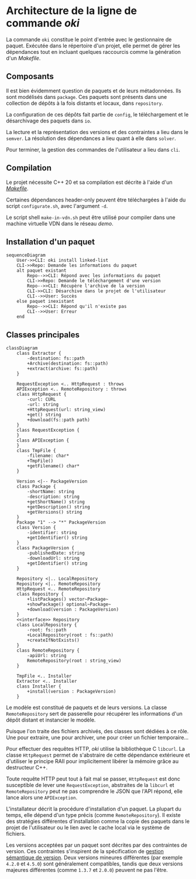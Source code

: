 Architecture de la ligne de commande *oki*
==========================================

La commande `oki` constitue le point d'entrée avec le gestionnaire de paquet.
Exécutée dans le répertoire d'un projet, elle permet de gérer les dépendances tout en incluant quelques raccourcis comme la génération d'un *Makefile*.

Composants
----------

Il est bien évidemment question de paquets et de leurs métadonnées. Ils sont modélisés dans `package`.
Ces paquets sont présents dans une collection de dépôts à la fois distants et locaux, dans `repository`.

La configuration de ces dépôts fait partie de `config`, le téléchargement et le désarchivage des paquets dans `io`.

La lecture et la représentation des versions et des contraintes a lieu dans le `semver`. La résolution des dépendances a lieu quant à elle dans `solver`.

Pour terminer, la gestion des commandes de l'utilisateur a lieu dans `cli`.

Compilation
-----------

Le projet nécessite C++ 20 et sa compilation est décrite à l'aide d'un [*Makefile*](Makefile).

Certaines dépendances header-only peuvent être téléchargées à l'aide du script `configurate.sh`, avec l'argument `-d`.

Le script shell `make-in-vdn.sh` peut être utilisé pour compiler dans une machine virtuelle VDN dans le réseau *demo*.

Installation d'un paquet
------------------------

```mermaid
sequenceDiagram
    User->>CLI: oki install linked-list
    CLI->>Repo: Demande les informations du paquet
    alt paquet existant
        Repo-->>CLI: Répond avec les informations du paquet
        CLI->>Repo: Demande le téléchargement d'une version
        Repo-->>CLI: Récupère l'archive de la version
        CLI->>CLI: Désarchive dans le projet de l'utilisateur
        CLI-->>User: Succès
    else paquet inexistant
        Repo-->>CLI: Répond qu'il n'existe pas
        CLI-->>User: Erreur
    end
```

Classes principales
-------------------

```mermaid
classDiagram
    class Extractor {
        -destination: fs::path
        +Archive(destination: fs::path)
        +extract(archive: fs::path)
    }

    RequestException <.. HttpRequest : throws
    APIException <.. RemoteRepository : throws
    class HttpRequest {
        -curl: CURL
        -url: string
        +HttpRequest(url: string_view)
        +get() string
        +download(fs::path path)
    }
    class RequestException {
    }
    class APIException {
    }
    class TmpFile {
        -filename: char*
        +TmpFile()
        +getFilename() char*
    }

    Version <|-- PackageVersion
    class Package {
        -shortName: string
        -description: string
        +getShortName() string
        +getDescription() string
        +getVersions() string
    }
    Package "1" --> "*" PackageVersion
    class Version {
        -identifier: string
        +getIdentifier() string
    }
    class PackageVersion {
        -publishedDate: string
        -downloadUrl: string
        +getIdentifier() string
    }

    Repository <|.. LocalRepository
    Repository <|.. RemoteRepository
    HttpRequest <.. RemoteRepository
    class Repository {
        +listPackages() vector~Package~
        +showPackage() optional~Package~
        +download(version : PackageVersion)
    }
    <<interface>> Repository
    class LocalRepository {
        -root: fs::path
        +LocalRepository(root : fs::path)
        +createIfNotExists()
    }
    class RemoteRepository {
        -apiUrl: string
        RemoteRepository(root : string_view)
    }

    TmpFile <.. Installer
    Extractor <.. Installer
    class Installer {
        +install(version : PackageVersion)
    }
```

Le modèle est constitué de paquets et de leurs versions.
La classe `RemoteRepository` sert de passerelle pour récupérer les informations d'un dépôt distant et instancier le modèle.

Puisque l'on traite des fichiers archivés, des classes sont dédiées à ce rôle. Une pour extraire, une pour archiver, une pour créer un fichier temporaire...

Pour effectuer des requêtes HTTP, *oki* utilise la bibliothèque C `libcurl`.
La classe `HttpRequest` permet de s'abstraire de cette dépendance extérieure et d'utiliser le principe RAII pour implicitement libérer la mémoire grâce au destructeur C++.

Toute requête HTTP peut tout à fait mal se passer, `HttpRequest` est donc susceptible de lever une `RequestException`, abstraites de la `libcurl` et `RemoteRepository` peut ne pas comprendre le JSON que l'API répond, elle lance alors une `APIException`.

L'installateur décrit la procédure d'installation d'un paquet. La plupart du temps, elle dépend d'un type précis (comme `RemoteRepository`).
Il existe des stratégies différentes d'installation comme la copie des paquets dans le projet de l'utilisateur ou le lien avec le cache local via le système de fichiers.

Les versions acceptées par un paquet sont décrites par des contraintes de version. Ces contraintes s'inspirent de la spécification de [gestion sémantique de version](https://semver.org/lang/fr/). Deux versions mineures différentes (par exemple `4.2.0` et `4.5.0`) sont généralement compatibles, tandis que deux versions majeures différentes (comme `1.3.7` et `2.0.0`) peuvent ne pas l'être.

